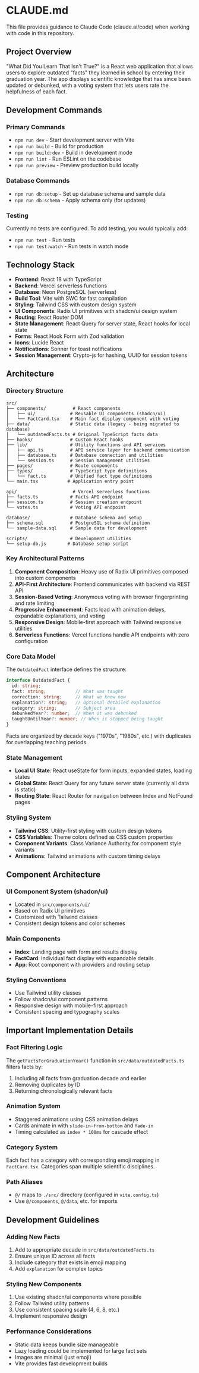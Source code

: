 # CLAUDE.md

This file provides guidance to Claude Code (claude.ai/code) when working with code in this repository.

## Project Overview

"What Did You Learn That Isn't True?" is a React web application that allows users to explore outdated "facts" they learned in school by entering their graduation year. The app displays scientific knowledge that has since been updated or debunked, with a voting system that lets users rate the helpfulness of each fact.

## Development Commands

### Primary Commands
- `npm run dev` - Start development server with Vite
- `npm run build` - Build for production
- `npm run build:dev` - Build in development mode
- `npm run lint` - Run ESLint on the codebase
- `npm run preview` - Preview production build locally

### Database Commands
- `npm run db:setup` - Set up database schema and sample data
- `npm run db:schema` - Apply schema only (for updates)

### Testing
Currently no tests are configured. To add testing, you would typically add:
- `npm run test` - Run tests
- `npm run test:watch` - Run tests in watch mode

## Technology Stack

- **Frontend**: React 18 with TypeScript
- **Backend**: Vercel serverless functions
- **Database**: Neon PostgreSQL (serverless)
- **Build Tool**: Vite with SWC for fast compilation
- **Styling**: Tailwind CSS with custom design system
- **UI Components**: Radix UI primitives with shadcn/ui design system
- **Routing**: React Router DOM
- **State Management**: React Query for server state, React hooks for local state
- **Forms**: React Hook Form with Zod validation
- **Icons**: Lucide React
- **Notifications**: Sonner for toast notifications
- **Session Management**: Crypto-js for hashing, UUID for session tokens

## Architecture

### Directory Structure
```
src/
├── components/          # React components
│   ├── ui/             # Reusable UI components (shadcn/ui)
│   └── FactCard.tsx    # Main fact display component with voting
├── data/               # Static data (legacy - being migrated to database)
│   └── outdatedFacts.ts # Original TypeScript facts data
├── hooks/              # Custom React hooks
├── lib/                # Utility functions and API services
│   ├── api.ts          # API service layer for backend communication
│   ├── database.ts     # Database connection and utilities
│   └── session.ts      # Session management utilities
├── pages/              # Route components
├── types/              # TypeScript type definitions
│   └── fact.ts         # Unified fact type definitions
└── main.tsx           # Application entry point

api/                     # Vercel serverless functions
├── facts.ts            # Facts API endpoint
├── session.ts          # Session creation endpoint
└── votes.ts            # Voting API endpoint

database/               # Database schema and setup
├── schema.sql          # PostgreSQL schema definition
└── sample-data.sql     # Sample data for development

scripts/                # Development utilities
└── setup-db.js        # Database setup script
```

### Key Architectural Patterns

1. **Component Composition**: Heavy use of Radix UI primitives composed into custom components
2. **API-First Architecture**: Frontend communicates with backend via REST API
3. **Session-Based Voting**: Anonymous voting with browser fingerprinting and rate limiting
4. **Progressive Enhancement**: Facts load with animation delays, expandable explanations, and voting
5. **Responsive Design**: Mobile-first approach with Tailwind responsive utilities
6. **Serverless Functions**: Vercel functions handle API endpoints with zero configuration

### Core Data Model

The `OutdatedFact` interface defines the structure:
```typescript
interface OutdatedFact {
  id: string;
  fact: string;           // What was taught
  correction: string;     // What we know now
  explanation?: string;   // Optional detailed explanation
  category: string;       // Subject area
  debunkedYear?: number;  // When it was debunked
  taughtUntilYear?: number; // When it stopped being taught
}
```

Facts are organized by decade keys ("1970s", "1980s", etc.) with duplicates for overlapping teaching periods.

### State Management

- **Local UI State**: React useState for form inputs, expanded states, loading states
- **Global State**: React Query for any future server state (currently all data is static)
- **Routing State**: React Router for navigation between Index and NotFound pages

### Styling System

- **Tailwind CSS**: Utility-first styling with custom design tokens
- **CSS Variables**: Theme colors defined as CSS custom properties
- **Component Variants**: Class Variance Authority for component style variants
- **Animations**: Tailwind animations with custom timing delays

## Component Architecture

### UI Component System (shadcn/ui)
- Located in `src/components/ui/`
- Based on Radix UI primitives
- Customized with Tailwind classes
- Consistent design tokens and color schemes

### Main Components
- **Index**: Landing page with form and results display
- **FactCard**: Individual fact display with expandable details
- **App**: Root component with providers and routing setup

### Styling Conventions
- Use Tailwind utility classes
- Follow shadcn/ui component patterns
- Responsive design with mobile-first approach
- Consistent spacing and typography scales

## Important Implementation Details

### Fact Filtering Logic
The `getFactsForGraduationYear()` function in `src/data/outdatedFacts.ts` filters facts by:
1. Including all facts from graduation decade and earlier
2. Removing duplicates by ID
3. Returning chronologically relevant facts

### Animation System
- Staggered animations using CSS animation delays
- Cards animate in with `slide-in-from-bottom` and `fade-in`
- Timing calculated as `index * 100ms` for cascade effect

### Category System
Each fact has a category with corresponding emoji mapping in `FactCard.tsx`. Categories span multiple scientific disciplines.

### Path Aliases
- `@/` maps to `./src/` directory (configured in `vite.config.ts`)
- Use `@/components`, `@/data`, etc. for imports

## Development Guidelines

### Adding New Facts
1. Add to appropriate decade in `src/data/outdatedFacts.ts`
2. Ensure unique ID across all facts
3. Include category that exists in emoji mapping
4. Add `explanation` for complex topics

### Styling New Components
1. Use existing shadcn/ui components where possible
2. Follow Tailwind utility patterns
3. Use consistent spacing scale (4, 6, 8, etc.)
4. Implement responsive design

### Performance Considerations
- Static data keeps bundle size manageable
- Lazy loading could be implemented for large fact sets
- Images are minimal (just emoji)
- Vite provides fast development builds